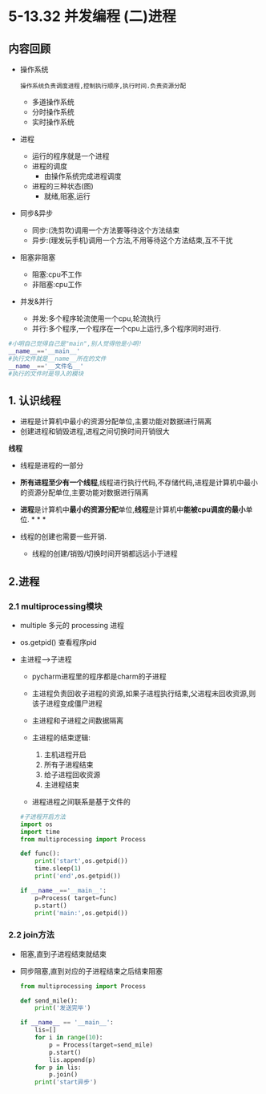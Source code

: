 # 5-13.32 并发编程 (二)进程

## 内容回顾

- 操作系统

  ```操作系统负责调度进程,控制执行顺序,执行时间.负责资源分配```

  - 多道操作系统
  - 分时操作系统
  - 实时操作系统

- 进程

  - 运行的程序就是一个进程
  - 进程的调度
    - 由操作系统完成进程调度
  - 进程的三种状态(图)
    - 就绪,阻塞,运行

- 同步&异步

  - 同步:(洗剪吹)调用一个方法要等待这个方法结束
  - 异步:(理发玩手机)调用一个方法,不用等待这个方法结束,互不干扰

- 阻塞非阻塞

  - 阻塞:cpu不工作
  - 非阻塞:cpu工作

- 并发&并行

  - 并发:多个程序轮流使用一个cpu,轮流执行
  - 并行:多个程序,一个程序在一个cpu上运行,多个程序同时进行.

```python
#小明自己觉得自己是"main",别人觉得他是小明!
__name__=='__main__'
#执行文件就是__name__所在的文件
__name__=='__文件名__'
#执行的文件时是导入的模块
```



## 1. 认识线程

- 进程是计算机中最小的资源分配单位,主要功能对数据进行隔离
- 创建进程和销毁进程,进程之间切换时间开销很大

**线程**

- 线程是进程的一部分

- **所有进程至少有一个线程**,线程进行执行代码,不存储代码,进程是计算机中最小的资源分配单位,主要功能对数据进行隔离

- **进程**是计算机中**最小的资源分配**单位,**线程**是计算机中**能被cpu调度的最小**单位. * * * 

- 线程的创建也需要一些开销.

  - 线程的创建/销毁/切换时间开销都远远小于进程


## 2.进程

### 2.1  multiprocessing模块

- multiple 多元的   processing 进程

- os.getpid() 查看程序pid

- 主进程-->子进程

  - pycharm进程里的程序都是charm的子进程

  -  主进程负责回收子进程的资源,如果子进程执行结束,父进程未回收资源,则该子进程变成僵尸进程
  - 主进程和子进程之间数据隔离
  - 主进程的结束逻辑:
    1. 主机进程开启
    2. 所有子进程结束
    3. 给子进程回收资源
    4. 主进程结束
  -  进程进程之间联系是基于文件的

  ```python
  #子进程开启方法
  import os
  import time
  from multiprocessing import Process
  
  def func():
      print('start',os.getpid())
      time.sleep(1)
      print('end',os.getpid())
  
  if __name__=='__main__':
      p=Process( target=func)
      p.start()
      print('main:',os.getpid())
  ```

### 2.2 join方法

- 阻塞,直到子进程结束就结束

- 同步阻塞,直到对应的子进程结束之后结束阻塞

  ```python
  from multiprocessing import Process
  
  def send_mile():
      print('发送完毕')
  
  if __name__ == '__main__':
      lis=[]
      for i in range(10):
          p = Process(target=send_mile)
          p.start()
          lis.append(p)
      for p in lis:
          p.join()
      print('start异步')
  ```

  
